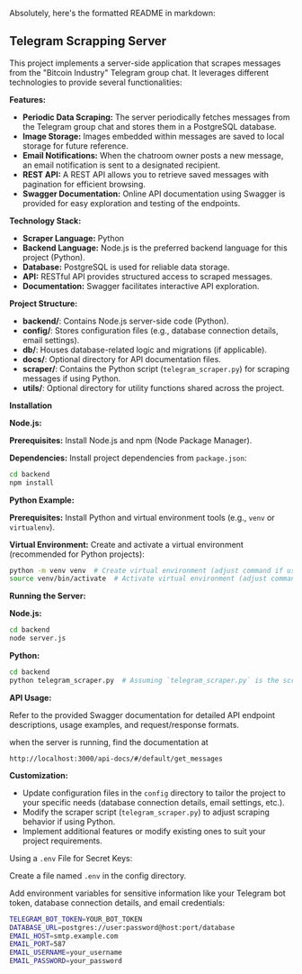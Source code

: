 Absolutely, here's the formatted README in markdown:

## Telegram Scrapping Server

This project implements a server-side application that scrapes messages from the "Bitcoin Industry" Telegram group chat. It leverages different technologies to provide several functionalities:

**Features:**

* **Periodic Data Scraping:** The server periodically fetches messages from the Telegram group chat and stores them in a PostgreSQL database.
* **Image Storage:** Images embedded within messages are saved to local storage for future reference.
* **Email Notifications:** When the chatroom owner posts a new message, an email notification is sent to a designated recipient.
* **REST API:** A REST API allows you to retrieve saved messages with pagination for efficient browsing.
* **Swagger Documentation:** Online API documentation using Swagger is provided for easy exploration and testing of the endpoints.

**Technology Stack:**

* **Scraper Language:** Python
* **Backend Language:** Node.js is the preferred backend language for this project (Python).
* **Database:** PostgreSQL is used for reliable data storage.
* **API:** RESTful API provides structured access to scraped messages.
* **Documentation:** Swagger facilitates interactive API exploration.

**Project Structure:**

* **backend/**: Contains Node.js server-side code (Python).
* **config/**: Stores configuration files (e.g., database connection details, email settings).
* **db/**: Houses database-related logic and migrations (if applicable).
* **docs/**: Optional directory for API documentation files.
* **scraper/**: Contains the Python script (`telegram_scraper.py`) for scraping messages if using Python.
* **utils/**: Optional directory for utility functions shared across the project.

**Installation**


**Node.js:**

**Prerequisites:** Install Node.js and npm (Node Package Manager).

**Dependencies:** Install project dependencies from `package.json`:

```bash
cd backend
npm install
```

**Python Example:**

**Prerequisites:** Install Python and virtual environment tools (e.g., `venv` or `virtualenv`).

**Virtual Environment:** Create and activate a virtual environment (recommended for Python projects):

```bash
python -m venv venv  # Create virtual environment (adjust command if using virtualenv)
source venv/bin/activate  # Activate virtual environment (adjust command if using virtualenv)
```

**Running the Server:**

**Node.js:**

```bash
cd backend
node server.js
```

**Python:**

```bash
cd backend
python telegram_scraper.py  # Assuming `telegram_scraper.py` is the scraper script
```

**API Usage:**

Refer to the provided Swagger documentation for detailed API endpoint descriptions, usage examples, and request/response formats.

when the server is running, find the documentation at 

``http://localhost:3000/api-docs/#/default/get_messages``

**Customization:**

* Update configuration files in the `config` directory to tailor the project to your specific needs (database connection details, email settings, etc.).
* Modify the scraper script (`telegram_scraper.py`) to adjust scraping behavior if using Python.
* Implement additional features or modify existing ones to suit your project requirements.

Using a `.env` File for Secret Keys:

Create a file named `.env` in the config directory.

Add environment variables for sensitive information like your Telegram bot token, database connection details, and email credentials:

```bash
TELEGRAM_BOT_TOKEN=YOUR_BOT_TOKEN
DATABASE_URL=postgres://user:password@host:port/database
EMAIL_HOST=smtp.example.com
EMAIL_PORT=587
EMAIL_USERNAME=your_username
EMAIL_PASSWORD=your_password
```